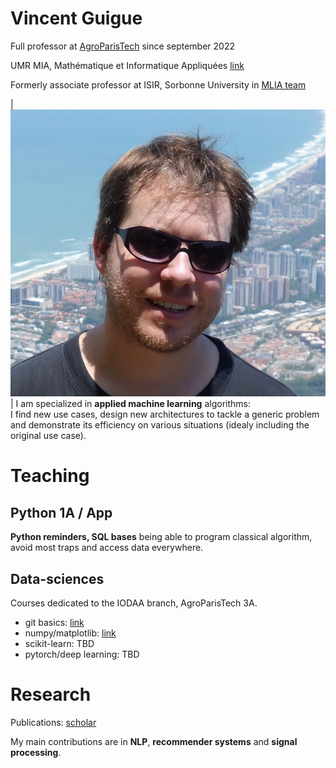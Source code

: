 
# Vincent Guigue

Full professor at [AgroParisTech](http://www2.agroparistech.fr) since september 2022

UMR MIA, Mathématique et Informatique Appliquées [link](https://www6.inrae.fr/mia-paris)

Formerly associate professor at ISIR, Sorbonne University in [MLIA team](https://www.isir.upmc.fr/equipes/mlia/)



| ![ma tête](/resources/vincentRed.jpg) | I am specialized in **applied machine learning** algorithms: <BR>I find new use cases, design new architectures to tackle a generic problem and demonstrate its efficiency on various situations (idealy including the original use case).

# Teaching

## Python 1A / App

**Python reminders, SQL bases** being able to program classical algorithm, avoid most traps and access data everywhere.

## Data-sciences

Courses dedicated to the IODAA branch, AgroParisTech 3A.

* git basics: [link](https://github.com/vguigue/tuto_git)
* numpy/matplotlib: [link](https://github.com/vguigue/tuto_numpy)
* scikit-learn: TBD
* pytorch/deep learning: TBD


# Research

Publications: [scholar](https://scholar.google.com/citations?user=VvFT0nAAAAAJ&hl=fr)

My main contributions are in **NLP**, **recommender systems** and **signal processing**.

